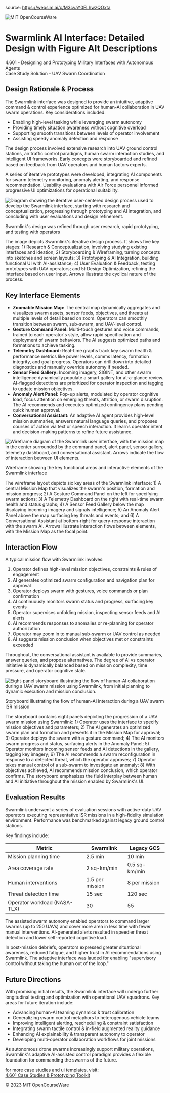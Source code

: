 
source: https://websim.ai/c/M3cvaY0FLhwzQOxta

![MIT OpenCourseWare](https://ocw.mit.edu/course/4/4.601-designing-and-prototyping-military-interfaces-with-autonomous-agents-fall-2023/case-studies-figma/case-studies/uav-swarm-coordination/solution/mit-ocw-logo.png)

# Swarmlink AI Interface: Detailed Design with Figure Alt Descriptions

4.601 - Designing and Prototyping Military Interfaces with Autonomous Agents  
Case Study Solution - UAV Swarm Coordination

## Design Rationale & Process

The Swarmlink interface was designed to provide an intuitive, adaptive command & control experience optimized for human-AI collaboration in UAV swarm operations. Key considerations included:

- Enabling high-level tasking while leveraging swarm autonomy
- Providing timely situation awareness without cognitive overload
- Supporting smooth transitions between levels of operator involvement
- Assisting speedy anomaly detection and response

The design process involved extensive research into UAV ground control stations, air traffic control paradigms, human swarm interaction studies, and intelligent UI frameworks. Early concepts were storyboarded and refined based on feedback from UAV operators and human factors experts.

A series of iterative prototypes were developed, integrating AI components for swarm telemetry monitoring, anomaly alerting, and response recommendation. Usability evaluations with Air Force personnel informed progressive UI optimizations for operational suitability.

![Diagram showing the iterative user-centered design process used to develop the Swarmlink interface, starting with research and conceptualization, progressing through prototyping and AI integration, and concluding with user evaluations and design refinement.](https://ocw.mit.edu/course/4/4.601-designing-and-prototyping-military-interfaces-with-autonomous-agents-fall-2023/case-studies-figma/case-studies/uav-swarm-coordination/solution/swarmlink-design-process.png)

Swarmlink's design was refined through user research, rapid prototyping, and testing with operators

The image depicts Swarmlink's iterative design process. It shows five key stages: 1) Research & Conceptualization, involving studying existing interfaces and ideation; 2) Storyboarding & Wireframing, turning concepts into sketches and screen layouts; 3) Prototyping & AI Integration, building functional UI with AI-assistance; 4) User Evaluation & Feedback, testing prototypes with UAV operators; and 5) Design Optimization, refining the interface based on user input. Arrows illustrate the cyclical nature of the process.

## Key Interface Elements

- **Zoomable Mission Map:** The central map dynamically aggregates and visualizes swarm assets, sensor feeds, objectives, and threats at multiple levels of detail based on zoom. Operators can smoothly transition between swarm, sub-swarm, and UAV-level control.
- **Gesture Command Panel:** Multi-touch gestures and voice commands, trained to each operator's style, allow rapid specification and deployment of swarm behaviors. The AI suggests optimized paths and formations to achieve tasking.
- **Telemetry Dashboard:** Real-time graphs track key swarm health & performance metrics like power levels, comms latency, formation integrity, and goal progress. Operators can drill down into detailed diagnostics and manually override autonomy if needed.
- **Sensor Feed Gallery:** Incoming imagery, SIGINT, and other swarm intelligence dynamically populate a smart gallery for at-a-glance review. AI-flagged detections are prioritized for operator inspection and tagging to update mission objectives.
- **Anomaly Alert Panel:** Pop-up alerts, modulated by operator cognitive load, focus attention on emerging threats, attrition, or swarm disruption. The AI recommends and executes optimized contingency plans pending quick human approval.
- **Conversational Assistant:** An adaptive AI agent provides high-level mission summaries, answers natural language queries, and proposes courses of action via text or speech interaction. It learns operator intent and decision-making patterns to refine future assistance.

![Wireframe diagram of the Swarmlink user interface, with the mission map in the center surrounded by the command panel, alert panel, sensor gallery, telemetry dashboard, and conversational assistant. Arrows indicate the flow of interaction between UI elements.](https://ocw.mit.edu/course/4/4.601-designing-and-prototyping-military-interfaces-with-autonomous-agents-fall-2023/case-studies-figma/case-studies/uav-swarm-coordination/solution/swarmlink-ui-wireframe.png)

Wireframe showing the key functional areas and interactive elements of the Swarmlink interface

The wireframe layout depicts six key areas of the Swarmlink interface: 1) A central Mission Map that visualizes the swarm's position, formation and mission progress; 2) A Gesture Command Panel on the left for specifying swarm actions; 3) A Telemetry Dashboard on the right with real-time swarm health and status graphs; 4) A Sensor Feed Gallery below the map displaying incoming imagery and signals intelligence; 5) An Anomaly Alert Panel above the map surfacing key threats and events; and 6) A Conversational Assistant at bottom-right for query-response interaction with the swarm AI. Arrows illustrate interaction flows between elements, with the Mission Map as the focal point.

## Interaction Flow

A typical mission flow with Swarmlink involves:

1. Operator defines high-level mission objectives, constraints & rules of engagement
2. AI generates optimized swarm configuration and navigation plan for approval
3. Operator deploys swarm with gestures, voice commands or plan confirmation
4. AI continuously monitors swarm status and progress, surfacing key events
5. Operator supervises unfolding mission, inspecting sensor feeds and AI alerts
6. AI recommends responses to anomalies or re-planning for operator authorization
7. Operator may zoom in to manual sub-swarm or UAV control as needed
8. AI suggests mission conclusion when objectives met or constraints exceeded

Throughout, the conversational assistant is available to provide summaries, answer queries, and propose alternatives. The degree of AI vs operator initiative is dynamically balanced based on mission complexity, time pressure, and operator cognitive state.

![Eight-panel storyboard illustrating the flow of human-AI collaboration during a UAV swarm mission using Swarmlink, from initial planning to dynamic execution and mission conclusion.](https://ocw.mit.edu/course/4/4.601-designing-and-prototyping-military-interfaces-with-autonomous-agents-fall-2023/case-studies-figma/case-studies/uav-swarm-coordination/solution/swarmlink-storyboard.png)

Storyboard illustrating the flow of human-AI interaction during a UAV swarm ISR mission

The storyboard contains eight panels depicting the progression of a UAV swarm mission using Swarmlink: 1) Operator uses the interface to specify mission objectives and parameters; 2) The AI generates an optimized swarm plan and formation and presents it in the Mission Map for approval; 3) Operator deploys the swarm with a gesture command; 4) The AI monitors swarm progress and status, surfacing alerts in the Anomaly Panel; 5) Operator monitors incoming sensor feeds and AI detections in the gallery, tagging key imagery; 6) The AI recommends a swarm reconfiguration in response to a detected threat, which the operator approves; 7) Operator takes manual control of a sub-swarm to investigate an anomaly; 8) With objectives achieved, AI recommends mission conclusion, which operator confirms. The storyboard emphasizes the fluid interplay between human and AI initiative throughout the mission enabled by Swarmlink's UI.

## Evaluation Results

Swarmlink underwent a series of evaluation sessions with active-duty UAV operators executing representative ISR missions in a high-fidelity simulation environment. Performance was benchmarked against legacy ground control stations.

Key findings include:

|Metric|Swarmlink|Legacy GCS|
|---|---|---|
|Mission planning time|2.5 min|10 min|
|Area coverage rate|2 sq-km/min|0.5 sq-km/min|
|Human interventions|1.5 per mission|8 per mission|
|Threat detection time|15 sec|120 sec|
|Operator workload (NASA-TLX)|30|55|

The assisted swarm autonomy enabled operators to command larger swarms (up to 250 UAVs) and cover more area in less time with fewer manual interventions. AI-generated alerts resulted in speedier threat detection and lower self-reported cognitive load.

In post-mission debriefs, operators expressed greater situational awareness, reduced fatigue, and higher trust in AI recommendations using Swarmlink. The adaptive interface was lauded for enabling "supervisory control without taking the human out of the loop."

## Future Directions

With promising initial results, the Swarmlink interface will undergo further longitudinal testing and optimization with operational UAV squadrons. Key areas for future iteration include:

- Advancing human-AI teaming dynamics & trust calibration
- Generalizing swarm control metaphors to heterogenous vehicle teams
- Improving intelligent alerting, rescheduling & constraint satisfaction
- Integrating swarm tactile control & in-field augmented reality guidance
- Enhancing AI explainability & transparent autonomy to operator
- Developing multi-operator collaboration workflows for joint missions

As autonomous drone swarms increasingly support military operations, Swarmlink's adaptive AI-assisted control paradigm provides a flexible foundation for commanding the swarms of the future.

for more case studies and ui templates, visit:  
[4.601 Case Studies & Prototyping Toolkit](https://ocw.mit.edu/course/4/4.601-designing-and-prototyping-military-interfaces-with-autonomous-agents-fall-2023/case-studies-figma/case-studies/)

© 2023 MIT OpenCourseWare